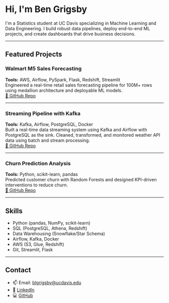 # Hi, I'm Ben Grigsby

I'm a Statistics student at UC Davis specializing in Machine Learning and Data Engineering. I build robust data pipelines, deploy end-to-end ML projects, and create dashboards that drive business decisions.

---

## Featured Projects

### Walmart M5 Sales Forecasting
**Tools:** AWS, Airflow, PySpark, Flask, Redshift, Streamlit  
Engineered a real-time retail sales forecasting pipeline for 100M+ rows using medallion architecture and deployable ML models.  
[🔗 GitHub Repo](https://github.com/ben-grigsby/walmart-m5-pipeline)

---

### Streaming Pipeline with Kafka
**Tools:** Kafka, Airflow, PostgreSQL, Docker  
Built a real-time data streaming system using Kafka and Airflow with PostgreSQL as the sink. Cleaned, transformed, and monitored weather API data using batch and stream processing.  
[🔗 GitHub Repo](https://github.com/ben-grigsby/kafka-streaming-project)

---

### Churn Prediction Analysis
**Tools:** Python, scikit-learn, pandas  
Predicted customer churn with Random Forests and designed KPI-driven interventions to reduce churn.  
[🔗 GitHub Repo](https://github.com/ben-grigsby/customer-churn-analysis)

---

## Skills

- Python (pandas, NumPy, scikit-learn)
- SQL (PostgreSQL, Athena, Redshift)
- Data Warehousing (Snowflake/Star Schema)
- Airflow, Kafka, Docker
- AWS (S3, Glue, Redshift)
- Git, Streamlit, Flask

---

## Contact

- 📫 Email: blgrigsby@ucdavis.edu  
- 🔗 [LinkedIn](https://linkedin.com/in/ben-grigsby)  
- 💻 [GitHub](https://github.com/ben-grigsby)
